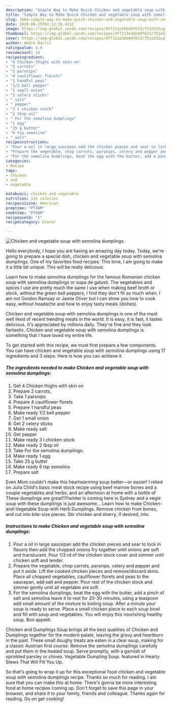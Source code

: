 ```yaml
---
description: "Simple Way to Make Quick Chicken and vegetable soup with semolina dumplings"
title: "Simple Way to Make Quick Chicken and vegetable soup with semolina dumplings"
slug: 1664-simple-way-to-make-quick-chicken-and-vegetable-soup-with-semolina-dumplings
date: 2020-08-25T01:12:26.421Z
image: https://img-global.cpcdn.com/recipes/4ff111e1bb4df623/751x532cq70/chicken-and-vegetable-soup-with-semolina-dumplings-recipe-main-photo.jpg
thumbnail: https://img-global.cpcdn.com/recipes/4ff111e1bb4df623/751x532cq70/chicken-and-vegetable-soup-with-semolina-dumplings-recipe-main-photo.jpg
cover: https://img-global.cpcdn.com/recipes/4ff111e1bb4df623/751x532cq70/chicken-and-vegetable-soup-with-semolina-dumplings-recipe-main-photo.jpg
author: Andre Harris
ratingvalue: 4.9
reviewcount: 14
recipeingredient:
- "4 Chicken thighs with skin on"
- "2 carrots"
- "1 parsnips"
- "4 cauliflower florets"
- "1 handful peas"
- "1/2 bell pepper"
- "1 small onion"
- "2 celery sticks"
- " salt"
- " pepper"
- "3 l chicken stock"
- "2 tbsp oil"
- " For the semolina dumplings"
- "1 egg"
- "25 g butter"
- "6 tsp semolina"
- " salt"
recipeinstructions:
- "Pour a oil in large saucepan add the chicken pieces and sear to lock in flavors then add the chopped onions fry together until onions are soft and translucent. Pour 1/3 rd of the chicken stock cover and simmer until chicken soft and tender."
- "Prepare the vegetable, chop carrots, parsnips, celery and pepper and put it aside. Lift the cooked chicken pieces and remove/discard skins. Place all chopped vegetables, cauliflower florets and peas to the saucepan, add salt and pepper. Pour rest of the chicken stock and simmer gently until all vegetable are soft."
- "For the semolina dumplings, beat the egg with the butter, add a pinch of salt and semolina leave it to rest for 20-30 minutes, using a teaspoon add small amount of the mixture to boiling soup. After a minute your soup is ready to serve. Place a small chicken piece to each soup bowl and fill with soup and vegetables. You will enjoy this nourishing healthy soup. Bon appetit."
categories:
- Recipe
tags:
- chicken
- and
- vegetable

katakunci: chicken and vegetable 
nutrition: 115 calories
recipecuisine: American
preptime: "PT38M"
cooktime: "PT60M"
recipeyield: "1"
recipecategory: Dinner

---
```



![Chicken and vegetable soup with semolina dumplings](https://img-global.cpcdn.com/recipes/4ff111e1bb4df623/751x532cq70/chicken-and-vegetable-soup-with-semolina-dumplings-recipe-main-photo.jpg)

Hello everybody, I hope you are having an amazing day today. Today, we're going to prepare a special dish, chicken and vegetable soup with semolina dumplings. One of my favorites food recipes. This time, I am going to make it a little bit unique. This will be really delicious.

Learn how to make semolina dumplings for the famous Romanian chicken soup with semolina dumplings or supa de galusti. The vegetables and spices I use are pretty much the same I use when making beef broth or stock, without the green bell peppers, I find they don&#39;t fit so much when. I am not Gordon Ramsay or Jamie Oliver but I can show you how to cook easy, without headache and how to enjoy tasty meals (dishes).

Chicken and vegetable soup with semolina dumplings is one of the most well liked of recent trending meals in the world. It is easy, it is fast, it tastes delicious. It's appreciated by millions daily. They're fine and they look fantastic. Chicken and vegetable soup with semolina dumplings is something that I have loved my entire life.


To get started with this recipe, we must first prepare a few components. You can have chicken and vegetable soup with semolina dumplings using 17 ingredients and 3 steps. Here is how you can achieve it.

<!--inarticleads1-->

##### The ingredients needed to make Chicken and vegetable soup with semolina dumplings:

1. Get 4 Chicken thighs with skin on
1. Prepare 2 carrots,
1. Take 1 parsnips
1. Prepare 4 cauliflower florets
1. Prepare 1 handful peas
1. Make ready 1/2 bell pepper
1. Get 1 small onion
1. Get 2 celery sticks
1. Make ready  salt
1. Get  pepper
1. Make ready 3 l chicken stock
1. Make ready 2 tbsp oil
1. Take  For the semolina dumplings:
1. Make ready 1 egg
1. Take 25 g butter
1. Make ready 6 tsp semolina
1. Prepare  salt


Even Mom couldn&#39;t make this heartwarming soup better—or easier! I relied on Julia Child&#39;s basic meat stock recipe using beef marrow bones and a couple vegetables and herbs, and an afternoon at home with a bottle of These dumplings are great!!!!!winter is coming here in Sydney and a vegie soup with these dumplings is just awesome… Learn how to make Chicken-and-Vegetable Soup with Herb Dumplings. Remove chicken from bones, and cut into bite-size pieces. Stir chicken and sherry, if desired, into. 

<!--inarticleads2-->

##### Instructions to make Chicken and vegetable soup with semolina dumplings:

1. Pour a oil in large saucepan add the chicken pieces and sear to lock in flavors then add the chopped onions fry together until onions are soft and translucent. Pour 1/3 rd of the chicken stock cover and simmer until chicken soft and tender.
1. Prepare the vegetable, chop carrots, parsnips, celery and pepper and put it aside. Lift the cooked chicken pieces and remove/discard skins. Place all chopped vegetables, cauliflower florets and peas to the saucepan, add salt and pepper. Pour rest of the chicken stock and simmer gently until all vegetable are soft.
1. For the semolina dumplings, beat the egg with the butter, add a pinch of salt and semolina leave it to rest for 20-30 minutes, using a teaspoon add small amount of the mixture to boiling soup. After a minute your soup is ready to serve. Place a small chicken piece to each soup bowl and fill with soup and vegetables. You will enjoy this nourishing healthy soup. Bon appetit.


Chicken and Dumplings Soup brings all the best qualities of Chicken and Dumplings together for the modern palate, leaving the gravy and heartburn in the past. These small doughy treats are eaten in a clear soup, making for a classic Austrian first course. Remove the semolina dumplings carefully and put them in the heated soup. Serve promptly, with a garnish of sprinkled parsley or chives. Vegetable Dumpling Soup. featured in Hearty Stews That Will Fill You Up. 

So that's going to wrap it up for this exceptional food chicken and vegetable soup with semolina dumplings recipe. Thanks so much for reading. I am sure that you can make this at home. There's gonna be more interesting food at home recipes coming up. Don't forget to save this page in your browser, and share it to your family, friends and colleague. Thanks again for reading. Go on get cooking!
